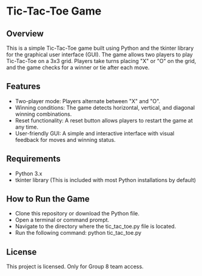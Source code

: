 # Tic-Tac-Toe Game
## Overview
This is a simple Tic-Tac-Toe game built using Python and the tkinter library for the graphical user interface (GUI). The game allows two players to play Tic-Tac-Toe on a 3x3 grid. Players take turns placing "X" or "O" on the grid, and the game checks for a winner or tie after each move.

## Features
* Two-player mode: Players alternate between "X" and "O".
* Winning conditions: The game detects horizontal, vertical, and diagonal winning combinations.
* Reset functionality: A reset button allows players to restart the game at any time.
* User-friendly GUI: A simple and interactive interface with visual feedback for moves and winning status.

## Requirements
* Python 3.x
* tkinter library (This is included with most Python installations by default)

## How to Run the Game
* Clone this repository or download the Python file.
* Open a terminal or command prompt.
* Navigate to the directory where the tic_tac_toe.py file is located.
* Run the following command: python tic_tac_toe.py

## License
This project is licensed. Only for Group 8 team access.
